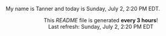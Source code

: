 My name is Tanner and today is Sunday, July 2, 2:20 PM EDT.

<p align="center">This <i>README</i> file is generated <b>every 3 hours</b>!</br>Last refresh: Sunday, July 2, 2:20 PM EDT<br /></p>
